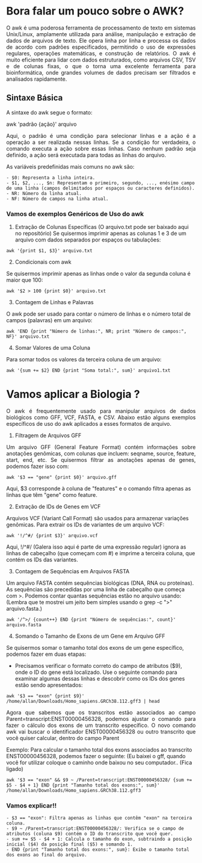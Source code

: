 # Bora falar um pouco sobre o AWK?
<p align="justify"> O awk é uma poderosa ferramenta de processamento de texto em sistemas Unix/Linux, amplamente utilizada para análise, manipulação e extração de dados de arquivos de texto. Ele opera linha por linha e processa os dados de acordo com padrões especificados, permitindo o uso de expressões regulares, operações matemáticas, e construção de relatórios. O awk é muito eficiente para lidar com dados estruturados, como arquivos CSV, TSV e de colunas fixas, o que o torna uma excelente ferramenta para bioinformática, onde grandes volumes de dados precisam ser filtrados e analisados rapidamente.</p>

## Sintaxe Básica
A sintaxe do awk segue o formato:

awk 'padrão {ação}' arquivo

<p align="justify"> Aqui, o padrão é uma condição para selecionar linhas e a ação é a operação a ser realizada nessas linhas. Se a condição for verdadeira, o comando executa a ação sobre essas linhas. Caso nenhum padrão seja definido, a ação será executada para todas as linhas do arquivo.</p>

As variáveis predefinidas mais comuns no awk são:

    - $0: Representa a linha inteira.
    - $1, $2, ..., $n: Representam o primeiro, segundo, ..., enésimo campo de uma linha (campos delimitados por espaços ou caracteres definidos).
    - NR: Número da linha atual.
    - NF: Número de campos na linha atual.

### Vamos de exemplos Genéricos de Uso do awk

1. Extração de Colunas Específicas (O arquivo.txt pode ser baixado aqui no repositório)
Se quisermos imprimir apenas as colunas 1 e 3 de um arquivo com dados separados por espaços ou tabulações:

```
awk '{print $1, $3}' arquivo.txt
```

2. Condicionais com awk 

Se quisermos imprimir apenas as linhas onde o valor da segunda coluna é maior que 100:

```
awk '$2 > 100 {print $0}' arquivo.txt
```

3. Contagem de Linhas e Palavras

O awk pode ser usado para contar o número de linhas e o número total de campos (palavras) em um arquivo:

```
awk 'END {print "Número de linhas:", NR; print "Número de campos:", NF}' arquivo.txt
```

4. Somar Valores de uma Coluna

Para somar todos os valores da terceira coluna de um arquivo:

```
awk '{sum += $2} END {print "Soma total:", sum}' arquivo1.txt
```

# Vamos aplicar a Biologia ?
<p align="justify"> O awk é frequentemente usado para manipular arquivos de dados biológicos como GFF, VCF, FASTA, e CSV. Abaixo estão alguns exemplos específicos de uso do awk aplicados a esses formatos de arquivo.</p>

1. Filtragem de Arquivos GFF

<p align="justify"> Um arquivo GFF (General Feature Format) contém informações sobre anotações genômicas, com colunas que incluem: seqname, source, feature, start, end, etc. Se quisermos filtrar as anotações apenas de genes, podemos fazer isso com:</p>

```
awk '$3 == "gene" {print $0}' arquivo.gff
```
Aqui, $3 corresponde à coluna de "features" e o comando filtra apenas as linhas que têm "gene" como feature.

2. Extração de IDs de Genes em VCF

Arquivos VCF (Variant Call Format) são usados para armazenar variações genômicas. Para extrair os IDs de variantes de um arquivo VCF:

```
awk '!/^#/ {print $3}' arquivo.vcf
```
Aqui, !/^#/ (Galera isso aqui é parte de uma expressão regular) ignora as linhas de cabeçalho (que começam com #) e imprime a terceira coluna, que contém os IDs das variantes.

3. Contagem de Sequências em Arquivos FASTA

Um arquivo FASTA contém sequências biológicas (DNA, RNA ou proteínas). As sequências são precedidas por uma linha de cabeçalho que começa com >. Podemos contar quantas sequências estão no arquivo usando: (Lembra que te mostrei um jeito bem simples usando o grep -c ">" arquivo.fasta.)

``
awk '/^>/ {count++} END {print "Número de sequências:", count}' arquivo.fasta
``

4. Somando o Tamanho de Exons de um Gene em Arquivo GFF

Se quisermos somar o tamanho total dos exons de um gene específico, podemos fazer em duas etapas:

- Precisamos verificar o formato correto do campo de atributos ($9), onde o ID do gene está localizado. Use o seguinte comando para examinar algumas dessas linhas e descobrir como os IDs dos genes estão sendo apresentados:

```
awk '$3 == "exon" {print $9}' /home/allan/Downloads/Homo_sapiens.GRCh38.112.gff3 | head
```
<p align="justify"> Agora que sabemos que os transcritos estão associados ao campo Parent=transcript:ENST00000456328, podemos ajustar o comando para fazer o cálculo dos exons de um transcrito específico. O novo comando awk vai buscar o identificador ENST00000456328 ou outro transcrito que você quiser calcular, dentro do campo Parent </p>

Exemplo: Para calcular o tamanho total dos exons associados ao transcrito ENST00000456328, podemos fazer o seguinte: (Eu baixei o gff, quando você for utilizar coloque o caminho onde baixou no seu computador.. (Fica ligado)

```
awk '$3 == "exon" && $9 ~ /Parent=transcript:ENST00000456328/ {sum += $5 - $4 + 1} END {print "Tamanho total dos exons:", sum}' /home/allan/Downloads/Homo_sapiens.GRCh38.112.gff3
```
### Vamos explicar!!
    - $3 == "exon": Filtra apenas as linhas que contêm "exon" na terceira coluna.
    - $9 ~ /Parent=transcript:ENST00000456328/: Verifica se o campo de atributos (coluna $9) contém o ID do transcrito que você quer.
    - sum += $5 - $4 + 1: Calcula o tamanho do exon, subtraindo a posição inicial ($4) da posição final ($5) e somando 1.
    - END {print "Tamanho total dos exons:", sum}: Exibe o tamanho total dos exons ao final do arquivo.
